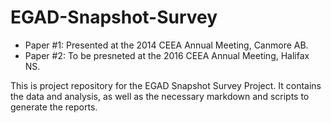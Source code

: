 # EGAD-Snapshot-Survey
* Paper #1: Presented at the 2014 CEEA Annual Meeting, Canmore AB.
* Paper #2: To be presneted at the 2016 CEEA Annual Meeting, Halifax NS.

This is project repository for the EGAD Snapshot Survey Project.  It contains the data and analysis, as well as the necessary markdown and scripts to generate the reports.

